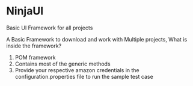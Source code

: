 # NinjaUI
Basic UI Framework for all projects

A Basic Framework to download and work with Multiple projects,
What is inside the framework?
1. POM framework
2. Contains most of the generic methods
3. Provide your respective amazon credentials in the configuration.properties file to run the sample test case
